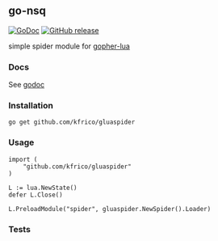 ## go-nsq

[![GoDoc](https://godoc.org/github.com/kfrico/gluaspider?status.svg)](https://godoc.org/github.com/kfrico/gluaspider) [![GitHub release](https://img.shields.io/github/release/kfrico/gluaspider.svg)](https://github.com/kfrico/gluaspider/releases/latest)

simple spider module for [gopher-lua](https://github.com/yuin/gopher-lua)

### Docs

See [godoc](https://godoc.org/github.com/kfrico/gluaspider)

### Installation

```
go get github.com/kfrico/gluaspider
```


### Usage

```
import (
    "github.com/kfrico/gluaspider"
)

L := lua.NewState()
defer L.Close()

L.PreloadModule("spider", gluaspider.NewSpider().Loader)
```

### Tests